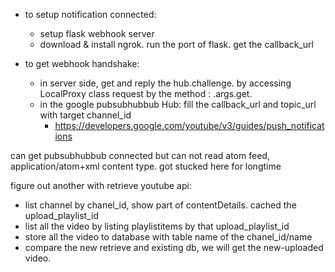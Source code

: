 

- to setup notification connected:
    - setup flask webhook server
    - download & install ngrok. run the port of flask. get the callback_url

- to get webhook handshake:
    - in server side, get and reply the hub.challenge. by accessing LocalProxy class request by the method : .args.get.
    - in the google pubsubhubbub Hub: fill the callback_url and topic_url with target channel_id
        - https://developers.google.com/youtube/v3/guides/push_notifications 

can get pubsubhubbub connected but can not read atom feed, application/atom+xml content type. got stucked here for longtime

figure out another with retrieve youtube api:
- list channel by chanel_id, show part of contentDetails. cached the upload_playlist_id
- list all the video by listing playlistitems by that upload_playlist_id
- store all the video to database with table name of the chanel_id/name
- compare the new retrieve and existing db, we will get the new-uploaded video.

